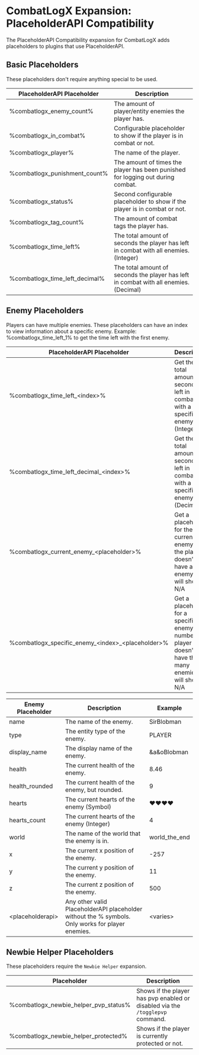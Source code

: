 # CombatLogX Expansion: PlaceholderAPI Compatibility
The PlaceholderAPI Compatibility expansion for CombatLogX adds placeholders to plugins that use PlaceholderAPI.

## Basic Placeholders
These placeholders don't require anything special to be used.

| PlaceholderAPI Placeholder     | Description                                                                           |
|--------------------------------|---------------------------------------------------------------------------------------|
| %combatlogx_enemy_count%       | The amount of player/entity enemies the player has.                                   |
| %combatlogx_in_combat%         | Configurable placeholder to show if the player is in combat or not.                   |
| %combatlogx_player%            | The name of the player.                                                               |
| %combatlogx_punishment_count%  | The amount of times the player has been punished for logging out during combat.       |
| %combatlogx_status%            | Second configurable placeholder to show if the player is in combat or not.            |
| %combatlogx_tag_count%         | The amount of combat tags the player has.                                             |
| %combatlogx_time_left%         | The total amount of seconds the player has left in combat with all enemies. (Integer) |
| %combatlogx_time_left_decimal% | The total amount of seconds the player has left in combat with all enemies. (Decimal) |

## Enemy Placeholders
Players can have multiple enemies.
These placeholders can have an index to view information about a specific enemy.
Example: %combatlogx_time_left_1% to get the time left with the first enemy.

| PlaceholderAPI Placeholder                                 | Description                                                                                                 |
|------------------------------------------------------------|-------------------------------------------------------------------------------------------------------------|
| %combatlogx_time_left_&lt;index&gt;%                       | Get the total amount of seconds left in combat with a specific enemy. (Integer)                             |
| %combatlogx_time_left_decimal_&lt;index&gt;%               | Get the total amount of seconds left in combat with a specific enemy. (Decimal)                             |
| %combatlogx_current_enemy_&lt;placeholder&gt;%             | Get a placeholder for the current enemy. If the player doesn't have an enemy, it will show N/A              |
| %combatlogx_specific_enemy_&lt;index>_&lt;placeholder&gt;% | Get a placeholder for a specific enemy number. If a player doesn't have that many enemies, it will show N/A |

| Enemy Placeholder      | Description                                                                                      | Example                          |
|------------------------|--------------------------------------------------------------------------------------------------|----------------------------------|
| name                   | The name of the enemy.                                                                           | SirBlobman                       |
| type                   | The entity type of the enemy.                                                                    | PLAYER                           |
| display_name           | The display name of the enemy.                                                                   | &a&oBlobman                      |
| health                 | The current health of the enemy.                                                                 | 8.46                             |
| health_rounded         | The current health of the enemy, but rounded.                                                    | 9                                |
| hearts                 | The current hearts of the enemy (Symbol)                                                         | &#x2764;&#x2764;&#x2764;&#x2764; |
| hearts_count           | The current hearts of the enemy (Integer)                                                        | 4                                |
| world                  | The name of the world that the enemy is in.                                                      | world_the_end                    |
| x                      | The current x position of the enemy.                                                             | -257                             |
| y                      | The current y position of the enemy.                                                             | 11                               |
| z                      | The current z position of the enemy.                                                             | 500                              |
| &lt;placeholderapi&gt; | Any other valid PlaceholderAPI placeholder without the % symbols. Only works for player enemies. | &lt;varies&gt;                   |

## Newbie Helper Placeholders
These placeholders require the `Newbie Helper` expansion.

| Placeholder                           | Description                                                                   |
|---------------------------------------|-------------------------------------------------------------------------------|
| %combatlogx_newbie_helper_pvp_status% | Shows if the player has pvp enabled or disabled via the `/togglepvp` command. |
| %combatlogx_newbie_helper_protected%  | Shows if the player is currently protected or not.                            |
